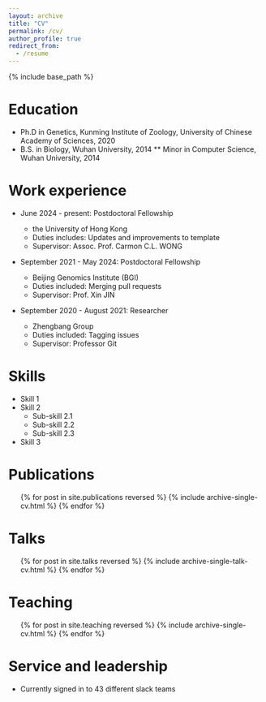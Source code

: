 ```yaml
---
layout: archive
title: "CV"
permalink: /cv/
author_profile: true
redirect_from:
  - /resume
---
```


{% include base_path %}

Education
======
* Ph.D in Genetics, Kunming Institute of Zoology, University of Chinese Academy of Sciences, 2020
* B.S. in Biology, Wuhan University, 2014
** Minor in Computer Science, Wuhan University, 2014

Work experience
======
* June 2024 - present: Postdoctoral Fellowship
  * the University of Hong Kong
  * Duties includes: Updates and improvements to template
  * Supervisor: Assoc. Prof. Carmon C.L. WONG

* September 2021 - May 2024: Postdoctoral Fellowship
  * Beijing Genomics Institute (BGI)
  * Duties included: Merging pull requests
  * Supervisor: Prof. Xin JIN

* September 2020 - August 2021: Researcher
  * Zhengbang Group
  * Duties included: Tagging issues
  * Supervisor: Professor Git
  
Skills
======
* Skill 1
* Skill 2
  * Sub-skill 2.1
  * Sub-skill 2.2
  * Sub-skill 2.3
* Skill 3

Publications
======
  <ul>{% for post in site.publications reversed %}
    {% include archive-single-cv.html %}
  {% endfor %}</ul>
  
Talks
======
  <ul>{% for post in site.talks reversed %}
    {% include archive-single-talk-cv.html  %}
  {% endfor %}</ul>
  
Teaching
======
  <ul>{% for post in site.teaching reversed %}
    {% include archive-single-cv.html %}
  {% endfor %}</ul>
  
Service and leadership
======
* Currently signed in to 43 different slack teams
